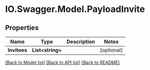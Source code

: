 # IO.Swagger.Model.PayloadInvite
## Properties

Name | Type | Description | Notes
------------ | ------------- | ------------- | -------------
**Invitees** | **List&lt;string&gt;** |  | [optional] 

[[Back to Model list]](../README.md#documentation-for-models) [[Back to API list]](../README.md#documentation-for-api-endpoints) [[Back to README]](../README.md)

